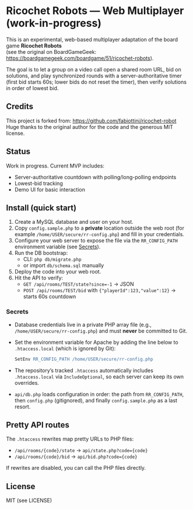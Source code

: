 # Ricochet Robots — Web Multiplayer (work-in-progress)

This is an experimental, web-based multiplayer adaptation of the board game **Ricochet Robots**  
(see the original on BoardGameGeek: https://boardgamegeek.com/boardgame/51/ricochet-robots).

The goal is to let a group on a video call open a shared room URL, bid on solutions, and
play synchronized rounds with a server-authoritative timer (first bid starts 60s; lower bids
do not reset the timer), then verify solutions in order of lowest bid.

## Credits

This project is forked from: https://github.com/fabiottini/ricochet-robot  
Huge thanks to the original author for the code and the generous MIT license.

## Status

Work in progress. Current MVP includes:
- Server-authoritative countdown with polling/long-polling endpoints
- Lowest-bid tracking
- Demo UI for basic interaction

## Install (quick start)

1. Create a MySQL database and user on your host.
2. Copy `config.sample.php` to a **private** location outside the web root (for example `/home/USER/secure/rr-config.php`) and fill in your credentials.
3. Configure your web server to expose the file via the `RR_CONFIG_PATH` environment variable (see [Secrets](#secrets)).
4. Run the DB bootstrap:
   - CLI: `php db/migrate.php`
   - or import `db/schema.sql` manually
5. Deploy the code into your web root.
6. Hit the API to verify:
   - `GET /api/rooms/TEST/state?since=-1` → JSON
   - `POST /api/rooms/TEST/bid` with `{"playerId":123,"value":12}` → starts 60s countdown

### Secrets

- Database credentials live in a private PHP array file (e.g., `/home/USER/secure/rr-config.php`) and must **never** be committed to Git.
- Set the environment variable for Apache by adding the line below to `.htaccess.local` (which is ignored by Git):

  ```apache
  SetEnv RR_CONFIG_PATH /home/USER/secure/rr-config.php
  ```

- The repository’s tracked `.htaccess` automatically includes `.htaccess.local` via `IncludeOptional`, so each server can keep its own overrides.
- `api/db.php` loads configuration in order: the path from `RR_CONFIG_PATH`, then `config.php` (gitignored), and finally `config.sample.php` as a last resort.

## Pretty API routes

The `.htaccess` rewrites map pretty URLs to PHP files:

- `/api/rooms/{code}/state` → `api/state.php?code={code}`
- `/api/rooms/{code}/bid`   → `api/bid.php?code={code}`

If rewrites are disabled, you can call the PHP files directly.

## License

MIT (see LICENSE)
